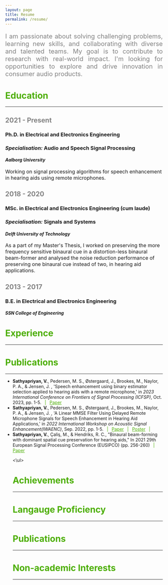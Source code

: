 ```yaml
---
layout: page
title: Resume
permalink: /resume/
---
```


<p style = "color:#828282; text-align:justify; font-size: 20px;"> I am passionate about solving challenging problems, learning new skills, and collaborating with diverse and talented teams. My goal is to contribute to research with real-world impact. I'm looking for opportunities to explore and drive innovation in consumer audio products.</p>

<h1 style="color:#4CAE04"> Education </h1>
<hr>

 <h2 style="color:#828282"> 2021 - Present </h2>
 <h3><b> Ph.D. in Electrical and Electronics Engineering</b></h3>
 <h3><i>Specialisation:</i> Audio and Speech Signal Processing</h3>
 <h4> <i> Aalborg University</i></h4>
<p style = "font-size: 16px;">Working on signal processing algorithms for speech enhancement in hearing aids using remote microphones.</p>

 <h2 style="color:#828282"> 2018 - 2020 </h2>
 <h3><b> MSc. in Electrical and Electronics Engineering (cum laude)</b></h3>
  <h3><i>Specialisation:</i> Signals and Systems</h3>
 <h4> <i> Delft University of Technology</i></h4>
<p style = "font-size: 16px;">As a part of my Master's Thesis, I worked on preserving the more frequency sensitive binaural cue in a distortion-less binaural beam-former and analysed the noise reduction performance of preserving one binaural cue instead of two, in hearing aid applications.</p>

 <h2 style="color:#828282"> 2013 - 2017 </h2>
 <h3><b> B.E. in Electrical and Electronics Engineering</b> </h3>
 <h4> <i> SSN College of Engineering</i></h4>

 <h1 style="color:#4CAE04"> Experience </h1>
<hr>

 <h1 style="color:#4CAE04"> Publications </h1>
<hr>
<ul>
<li> <b>Sathyapriyan, V.</b>, Pedersen, M. S., Østergaard, J., Brookes, M., Naylor, P. A., & Jensen, J. , 'Speech enhancement using binary estimator selection applied to hearing aids with a remote microphone,' in <i>2023 International Conference on Frontiers of Signal Processing (ICFSP)</i>, Oct. 2023, pp. 1-5. <span style="color:#4CAE04"> &ensp;|&ensp; </span> <a style="color:#4CAE04" href="https://ieeexplore.ieee.org/abstract/document/10372902"> Paper</a></li>
  
<li> <b>Sathyapriyan, V.</b>, Pedersen, M. S., Østergaard, J., Brookes, M., Naylor, P. A., & Jensen, J. , 'A Linear MMSE Filter Using Delayed Remote Microphone Signals for Speech Enhancement in Hearing Aid Applications,' in <i>2022 International Workshop on Acoustic Signal Enhancement(IWAENC)</i>, Sep. 2022, pp. 1-5. <span style="color:#4CAE04"> &ensp;|&ensp; </span> <a style="color:#4CAE04" href="https://ieeexplore.ieee.org/document/9914711"> Paper</a> <span style="color:#4CAE04"> &ensp;|&ensp; </span> <a style="color:#4CAE04" href="assets/IWAENC_assets/IWAENC_Poster.pdf" type='application/pdf'> Poster</a><span style="color:#4CAE04"> &ensp;|&ensp; </span> </li>

<li><b>Sathyapriyan, V.</b>, Çaliş, M., & Hendriks, R. C., "Binaural beam-forming with dominant spatial cue preservation for hearing aids," In 2021 29th European Signal Processing Conference (EUSIPCO) (pp. 256-260) <span style="color:#4CAE04"> &ensp;|&ensp; </span> <a style="color:#4CAE04" href="https://ieeexplore.ieee.org/abstract/document/9616210"> Paper</a></li>

 <\ul>
 
 <h1 style="color:#4CAE04"> Achievements </h1>
<hr>

 <h1 style="color:#4CAE04"> Langauge Proficiency </h1>
<hr>

 <h1 style="color:#4CAE04"> Publications </h1>
<hr>

 <h1 style="color:#4CAE04"> Non-academic Interests </h1>
<hr>

